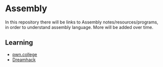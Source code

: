 # Assembly

In this repository there will be links to Assembly notes/resources/programs, in order to understand assembly language. More will be added over time.

## Learning

- [pwn.college](https://pwn.college/fundamentals/assembly-crash-course/)
- [Dreamhack](https://dreamhack.io/lecture/roadmaps/all/system-hacking)
